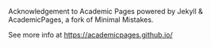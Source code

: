 Acknowledgement to Academic Pages powered by Jekyll & AcademicPages, a fork of Minimal Mistakes.

See more info at https://academicpages.github.io/
